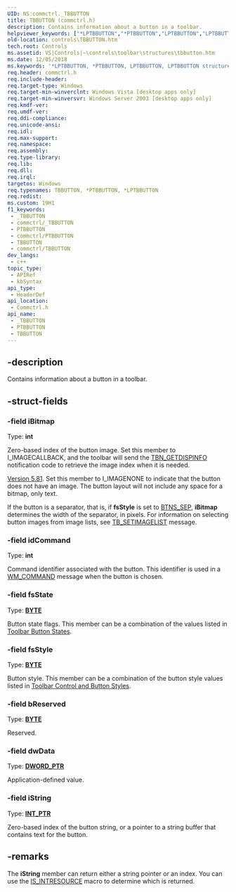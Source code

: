 ```yaml
---
UID: NS:commctrl._TBBUTTON
title: TBBUTTON (commctrl.h)
description: Contains information about a button in a toolbar.
helpviewer_keywords: ["*LPTBBUTTON","*PTBBUTTON","LPTBBUTTON","LPTBBUTTON structure pointer [Windows Controls]","PTBBUTTON","PTBBUTTON structure pointer [Windows Controls]","TBBUTTON","TBBUTTON structure [Windows Controls]","_win32_TBBUTTON","_win32_TBBUTTON_cpp","commctrl/LPTBBUTTON","commctrl/PTBBUTTON","commctrl/TBBUTTON","controls.TBBUTTON","controls._win32_TBBUTTON"]
old-location: controls\TBBUTTON.htm
tech.root: Controls
ms.assetid: VS|Controls|~\controls\toolbar\structures\tbbutton.htm
ms.date: 12/05/2018
ms.keywords: '*LPTBBUTTON, *PTBBUTTON, LPTBBUTTON, LPTBBUTTON structure pointer [Windows Controls], PTBBUTTON, PTBBUTTON structure pointer [Windows Controls], TBBUTTON, TBBUTTON structure [Windows Controls], _win32_TBBUTTON, _win32_TBBUTTON_cpp, commctrl/LPTBBUTTON, commctrl/PTBBUTTON, commctrl/TBBUTTON, controls.TBBUTTON, controls._win32_TBBUTTON'
req.header: commctrl.h
req.include-header: 
req.target-type: Windows
req.target-min-winverclnt: Windows Vista [desktop apps only]
req.target-min-winversvr: Windows Server 2003 [desktop apps only]
req.kmdf-ver: 
req.umdf-ver: 
req.ddi-compliance: 
req.unicode-ansi: 
req.idl: 
req.max-support: 
req.namespace: 
req.assembly: 
req.type-library: 
req.lib: 
req.dll: 
req.irql: 
targetos: Windows
req.typenames: TBBUTTON, *PTBBUTTON, *LPTBBUTTON
req.redist: 
ms.custom: 19H1
f1_keywords:
 - _TBBUTTON
 - commctrl/_TBBUTTON
 - PTBBUTTON
 - commctrl/PTBBUTTON
 - TBBUTTON
 - commctrl/TBBUTTON
dev_langs:
 - c++
topic_type:
 - APIRef
 - kbSyntax
api_type:
 - HeaderDef
api_location:
 - Commctrl.h
api_name:
 - _TBBUTTON
 - PTBBUTTON
 - TBBUTTON
---
```


## -description

Contains information about a button in a toolbar.

## -struct-fields

### -field iBitmap

Type: <b>int</b>

Zero-based index of the button image. Set this member to I_IMAGECALLBACK, and the toolbar will send the <a href="/windows/desktop/Controls/tbn-getdispinfo">TBN_GETDISPINFO</a> notification code to retrieve the image index when it is needed. 

<a href="/windows/desktop/Controls/common-control-versions">Version 5.81</a>. Set this member to I_IMAGENONE to indicate that the button does not have an image. The button layout will not include any space for a bitmap, only text.

If the button is a separator, that is, if <b>fsStyle</b> is set to <a href="/windows/desktop/Controls/toolbar-control-and-button-styles">BTNS_SEP</a>, <b>iBitmap</b> determines the width of the separator, in pixels. For information on selecting button images from image lists, see <a href="/windows/desktop/Controls/tb-setimagelist">TB_SETIMAGELIST</a> message.

### -field idCommand

Type: <b>int</b>

Command identifier associated with the button. This identifier is used in a <a href="/windows/desktop/menurc/wm-command">WM_COMMAND</a> message when the button is chosen.

### -field fsState

Type: <b><a href="/windows/desktop/WinProg/windows-data-types">BYTE</a></b>

Button state flags. This member can be a combination of the values listed in <a href="/windows/desktop/Controls/toolbar-button-states">Toolbar Button States</a>.

### -field fsStyle

Type: <b><a href="/windows/desktop/WinProg/windows-data-types">BYTE</a></b>

Button style. This member can be a combination of the button style values listed in <a href="/windows/desktop/Controls/toolbar-control-and-button-styles">Toolbar Control and Button Styles</a>.

### -field bReserved

Type: <b><a href="/windows/desktop/WinProg/windows-data-types">BYTE</a></b>

Reserved.

### -field dwData

Type: <b><a href="/windows/desktop/WinProg/windows-data-types">DWORD_PTR</a></b>

Application-defined value.

### -field iString

Type: <b><a href="/windows/desktop/WinProg/windows-data-types">INT_PTR</a></b>

Zero-based index of the button string, or a pointer to a string buffer that contains text for the button.

## -remarks

The <b>iString</b> member can return either a string pointer or an index. You can use the <a href="/windows/desktop/api/winuser/nf-winuser-is_intresource">IS_INTRESOURCE</a> macro to determine which is returned.

